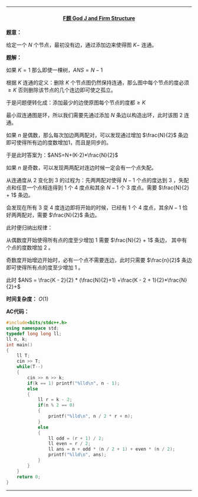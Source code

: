 <hr>

#### <center>  [F题 God J and Firm Structure](https://www.luogu.com.cn/problem/T125996?contestId=27041)</center>

**题意：**

给定一个 $N$ 个节点，最初没有边，通过添加边来使得图 $K-$ 连通。

**题解：**

如果 $K = 1$ 那么即使一棵树，$ANS = N - 1$

根据 $K$ 连通的定义：删除 $K$ 个节点图仍然保持连通，那么图中每个节点的度必须 $\geq K$ 否则删除该节点的几个连边即可使之孤立。

于是问题便转化成：添加最少的边使原图每个节点的度都$\geq K$

最小双连通图是环，所以我们需要先通过添加 $N$ 条边以构造出环，此时该图 $2$ 连通。

如果 $n$ 是偶数，那么每次加边两两配对，可以发现通过增加 $\frac{N}{2}$ 条边即可使得所有边的度数增加1，而且是同步的。

于是此时答案为：$ANS=N+(K-2)*\frac{N}{2}$

如果 $n$ 是奇数，可以发现两两配对连边时候一定会有一个点失配。

从连通度从 $2$ 变化到 $3$ 的过程为：先两两配对使得 $N - 1$ 个点的度达到 $3$ ，失配点和任意一个点相连得到 $1$ 个 $4$ 度点和其余 $N - 1$ 个 $3$ 度点。需要 $\frac{N}{2} + 1$ 条边。 

会发现在所有 $3$ 变 $4$ 度连边即将开始的时候，已经有 $1$ 个 $4$ 度点，其余$N- 1$ 恰好两两配对，需要 $\frac{N}{2}$ 条边。

此时便归纳出规律：

从偶数度开始使得所有点的度至少增加 $1$ 需要 $\frac{N}{2} + 1$ 条边， 其中有个点的度数增加 $2$ 。

奇数度开始增边开始时，必有一个点不需要连边，此时只需要 $\frac{n}{2}$ 条边即可使得所有点的度至少增加 $1$ 。

此时 $ANS = \frac{K - 2}{2} * (\frac{N}{2}+1) +\frac{K - 2 + 1}{2}*\frac{N}{2}+$

**时间复杂度：** $O(1)$

**AC代码：**

```c++
#include<bits/stdc++.h>
using namespace std;   
typedef long long ll;
ll n, k;
int main()
{
	ll T;
	cin >> T;
    while(T--)
    {
        cin >> n >> k;
        if(k == 1) printf("%lld\n", n - 1);
        else
        {
            ll r = k - 2;
            if(n % 2 == 0)
            {
                printf("%lld\n", n / 2 * r + n);
            }
            else
            {
                ll odd = (r + 1) / 2;
                ll even = r / 2;
                ll ans = n + odd * (n / 2 + 1) + even * (n / 2);
                printf("%lld\n", ans);
            }
        }
    }
    return 0;
}

```

<hr>
